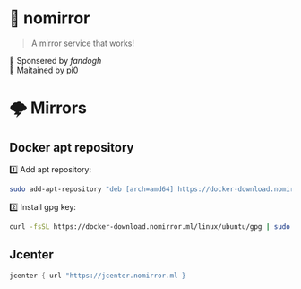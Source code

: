 # 🚀 nomirror

> A mirror service that works!

🌰 Sponsered by _fandogh_    
💛 Maitained by [pi0](https://github.com/pi0) 

# 🌩 Mirrors

## Docker apt repository

1️⃣ Add apt repository:

```bash
sudo add-apt-repository "deb [arch=amd64] https://docker-download.nomirror.ml/linux/ubuntu/ $(lsb_release -cs) stable"
```
    
2️⃣ Install gpg key:

```bash
curl -fsSL https://docker-download.nomirror.ml/linux/ubuntu/gpg | sudo apt-key add -
```


## Jcenter

```gradle
jcenter { url "https://jcenter.nomirror.ml }
```

